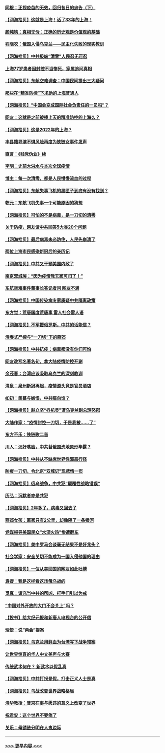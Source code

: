 #### [同根：正视疫苗的无效，回归昔日的忠告（下）](../pages/nsc993/n13688756.md?t=04020306) 
#### [【网海拾贝】这就是上海！活了33年的上海！](../pages/nsc993/n13688654.md?t=04020306) 
#### [颜纯钩：真相无价：正确的历史观是价值观的基础](../pages/nsc993/n13688555.md?t=04020306) 
#### [程晓农：俄国入侵乌克兰——民主化失败的现实教训](../pages/nsc993/n13686006.md?t=04020306) 
#### [【网海拾贝】中共极端“清零”人民忍无可忍](../pages/nsc993/n13685914.md?t=04020306) 
#### [上海77岁患者因封控不当惨死，家属追问真相](../pages/nsc993/n13685891.md?t=04020306) 
#### [【网海拾贝】东航空难调查：中国民间提出三大疑问](../pages/nsc993/n13683137.md?t=04020306) 
#### [那些在“精准防控”下求助的上海普通人](../pages/nsc993/n13683088.md?t=04020306) 
#### [【网海拾贝】“中国会变成国际社会负责任的一员吗”？](../pages/nsc993/n13680707.md?t=04020306) 
#### [网友：这就是之前被捧上天的精准防控的上海么？](../pages/nsc993/n13680287.md?t=04020306) 
#### [【网海拾贝】这是2022年的上海？](../pages/nsc993/n13678253.md?t=04020306) 
#### [丰县籍导演不惧风险再度为铁链女事件发声](../pages/nsc993/n13678215.md?t=04020306) 
#### [直言：《贱党伪业》续](../pages/nsc993/n13678056.md?t=04020306) 
#### [李明：史前大洪水与本次全球疫情](../pages/nsc993/n13677332.md?t=04020306) 
#### [博主：每一次清零，都是人民慢慢流血的过程](../pages/nsc993/n13676078.md?t=04020306) 
#### [【网海拾贝】东航失事飞机的黑匣子到底有没有找到？](../pages/nsc993/n13676034.md?t=04020306) 
#### [乾元：东航飞机失事一个可能原因的猜想](../pages/nsc993/n13675834.md?t=04020306) 
#### [【网海拾贝】可怕的不是病毒，是一刀切的清零](../pages/nsc993/n13674403.md?t=04020306) 
#### [关于防疫，网友请中共回答5大类20个问题](../pages/nsc993/n13674318.md?t=04020306) 
#### [【网海拾贝】最后病毒未必防住，人民先崩溃了](../pages/nsc993/n13672307.md?t=04020306) 
#### [两位上海市民感染新冠后的亲历记](../pages/nsc993/n13672217.md?t=04020306) 
#### [【网海拾贝】中共又干预美国内政了](../pages/nsc993/n13669564.md?t=04020306) 
#### [南京双城族：“因为疫情我无家可归了！”](../pages/nsc993/n13669511.md?t=04020306) 
#### [东航空难事件董事长答记者问 网友不满](../pages/nsc993/n13669436.md?t=04020306) 
#### [【网海拾贝】中国传染病专家质疑中共隔离政策](../pages/nsc993/n13667190.md?t=04020306) 
#### [东方觉：荒唐国度荒唐事 雷人社会雷人语](../pages/nsc993/n13666926.md?t=04020306) 
#### [【网海拾贝】不军援俄罗斯，中共的话能信？](../pages/nsc993/n13664594.md?t=04020306) 
#### [清零式严控与“一刀切”下的燕郊](../pages/nsc993/n13664450.md?t=04020306) 
#### [【网海拾贝】中共抗疫：病毒都没有你们可怕](../pages/nsc993/n13662063.md?t=04020306) 
#### [网友改写名著名句，拿大陆疫情防控开涮](../pages/nsc993/n13661999.md?t=04020306) 
#### [余茂春：台湾应该吸取乌克兰的深刻教训](../pages/nsc993/n13661829.md?t=04020306) 
#### [清泉：泉州新冠再起，疫情源头竟是官员酒店](../pages/nsc993/n13660898.md?t=04020306) 
#### [如初：羡慕与嫉恨，中共瞄向谁？](../pages/nsc993/n13660773.md?t=04020306) 
#### [【网海拾贝】赵立坚“抖机灵”遭乌克兰副总理怒怼](../pages/nsc993/n13659660.md?t=04020306) 
#### [大陆作家：“疫情封控一刀切，于是我被……了”](../pages/nsc993/n13659323.md?t=04020306) 
#### [东方不乐：铁链歌二首](../pages/nsc993/n13659123.md?t=04020306) 
#### [川人：汉奸嘴脸，中共替俄国洗地原形毕露？](../pages/nsc993/n13657995.md?t=04020306) 
#### [【网海拾贝】中共从不缺席世界性邪恶行径](../pages/nsc993/n13657799.md?t=04020306) 
#### [防疫一刀切，令北京“双城记”现悲情一页](../pages/nsc993/n13657746.md?t=04020306) 
#### [【网海拾贝】俄乌战争，中共犯“颠覆性战略错误”](../pages/nsc993/n13655760.md?t=04020306) 
#### [历弘：沉默者亦是共犯](../pages/nsc993/n13652799.md?t=04020306) 
#### [【网海拾贝】2年多了，病毒又回去了](../pages/nsc993/n13652629.md?t=04020306) 
#### [燕郊女孩：离家只有2公里，却像隔了一条银河](../pages/nsc993/n13652450.md?t=04020306) 
#### [党媒报导美国民众“水深火热”惨遭翻车](../pages/nsc993/n13649966.md?t=04020306) 
#### [【网海拾贝】美中罗马会谈毫无结果不是好兆头？](../pages/nsc993/n13649860.md?t=04020306) 
#### [社会学家：安全关切不能成为一国入侵他国的理由](../pages/nsc993/n13649744.md?t=04020306) 
#### [【网海拾贝】一位从美回国的网友如此吐槽](../pages/nsc993/n13647381.md?t=04020306) 
#### [袁媛：我是这样看这场俄乌战的](../pages/nsc993/n13644892.md?t=04020306) 
#### [觅真：请充当中共的帮凶、打手们引以为戒](../pages/nsc993/n13644228.md?t=04020306) 
#### [“中国对外开放的大门不会关上”吗？](../pages/nsc993/n13644191.md?t=04020306) 
#### [【投书】给大纪元报和新唐人电视台的公开信](../pages/nsc993/n13644124.md?t=04020306) 
#### [理悟：说“两会”提案](../pages/nsc993/n13643927.md?t=04020306) 
#### [【网海拾贝】乌克兰用鲜血为台湾写下战争预案](../pages/nsc993/n13643578.md?t=04020306) 
#### [让世界惊喜的华人中文美声与大赛](../pages/nsc993/n13641647.md?t=04020306) 
#### [传统武术何在？ 新武术以假乱真](../pages/nsc993/n13641615.md?t=04020306) 
#### [【网海拾贝】中共打拐是假，打击正义人士是真](../pages/nsc993/n13641238.md?t=04020306) 
#### [【网海拾贝】乌战改变世界战略格局](../pages/nsc993/n13639171.md?t=04020306) 
#### [清华教授：普京在事与愿违的意义上改变了世界](../pages/nsc993/n13639019.md?t=04020306) 
#### [祝君安：这个世界不要俺了](../pages/nsc993/n13638903.md?t=04020306) 
#### [关乐：母锁链分明在人鬼边际](../pages/nsc993/n13637601.md?t=04020306) 

----
#### [ >>> 更早内容 <<< ](../indexes/nsc993-earlier.md)
